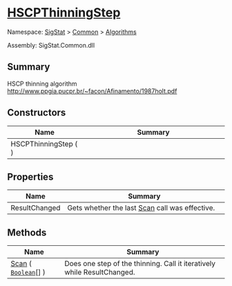 # [HSCPThinningStep](./HSCPThinningStep.md)

Namespace: [SigStat]() > [Common](./../README.md) > [Algorithms](./README.md)

Assembly: SigStat.Common.dll

## Summary
HSCP thinning algorithm  http://www.ppgia.pucpr.br/~facon/Afinamento/1987holt.pdf

## Constructors

| Name | Summary<div><a href="#"><img width=466></a></div> | 
| --- | --- | 
| HSCPThinningStep (  ) |  | 


## Properties

| Name | Summary<div><a href="#"><img width=466></a></div> | 
| --- | --- | 
| ResultChanged | Gets whether the last [Scan](https://github.com/hargitomi97/sigstat/blob/master/docs/md/SigStat/Common/Algorithms/Methods/Scan.md) call was effective. | 


## Methods

| Name | Summary<div><a href="#"><img width=466></a></div> | 
| --- | --- | 
| [Scan](./Methods/HSCPThinningStep--Scan.md) ( [`Boolean`](https://docs.microsoft.com/en-us/dotnet/api/System.Boolean)[] ) | Does one step of the thinning. Call it iteratively while ResultChanged. | 


